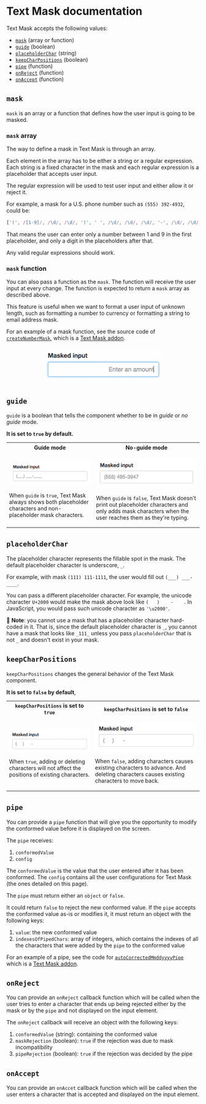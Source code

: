 # Text Mask documentation

Text Mask accepts the following values:

* [`mask`](#mask) (array or function)
* [`guide`](#guide) (boolean)
* [`placeholderChar`](#placeholderchar) (string)
* [`keepCharPositions`](#keepcharpositions) (boolean)
* [`pipe`](#pipe) (function)
* [`onReject`](#onreject) (function)
* [`onAccept`](#onaccept) (function)

## `mask`

`mask` is an array or a function that defines how the user input is going to be masked.

### `mask` array

The way to define a mask in Text Mask is through an array.

Each element in the array has to be either a string or a regular expression. Each string is a fixed character in the mask
and each regular expression is a placeholder that accepts user input. 

The regular expression will be used to test user input and either allow it or reject it.

For example, a mask for a U.S. phone number such as `(555) 392-4932`, could be:

```js
['(', /[1-9]/, /\d/, /\d/, ')', ' ', /\d/, /\d/, /\d/, '-', /\d/, /\d/, /\d/, /\d/]
```

That means the user can enter only a number between 1 and 9 in the first placeholder, and only a digit in the placeholders
after that. 

Any valid regular expressions should work.

### `mask` function

You can also pass a function as the `mask`. The function will receive the user input at every
change. The function is expected to return a `mask` array as described above.

This feature is useful when we want to format a user input of unknown length, such as
formatting a number to currency or formatting a string to email address mask.

For an example of a mask function, see the source code of
[`createNumberMask`](https://github.com/msafi/text-mask/blob/master/addons/src/createNumberMask.js),
which is a [Text Mask addon](https://github.com/msafi/text-mask/tree/master/addons/#readme).

<p align="center">
<img src="assets/dynamicMask.gif"/>
</p>

## `guide`

`guide` is a boolean that tells the component whether to be in *guide* or *no guide* mode.

**It is set to `true` by default.**

<table>
<tbody>
<tr>
<th>Guide mode</th>
<th>No-guide mode</th>
</tr>

<tr>
<td>
<p align="center">
<img src="assets/guideMode.gif"/>
</p>

<p>
When <code>guide</code> is <code>true</code>, Text Mask always shows both placeholder characters and non-placeholder
mask characters.
</p>
</td>

<td>
<p align="center">
<img src="assets/noGuideMode.gif"/>
</p>

</p>
When <code>guide</code> is <code>false</code>, Text Mask doesn't print out placeholder characters and only adds mask
characters when the user reaches them as they're typing.
</p>
</td>
</tr>
</tbody>
</table>

## `placeholderChar`

The placeholder character represents the fillable spot in the mask. The default placeholder
character is underscore, `_`.

For example, with mask `(111) 111-1111`, the user would fill out
`(___) ___-____`.

You can pass a different placeholder character. For example, the unicode character `U+2000` would
make the mask above look like `(   )    -    `. In JavaScript, you would pass such unicode character
as `'\u2000'`.

&#x1F4CD; **Note**: you cannot use a mask that has a placeholder character hard-coded in it. That
is, since the default placeholder character is `_`, you cannot have a mask that looks like
`_111_` unless you pass `placeholderChar` that is not `_` and doesn't exist
in your mask.

## `keepCharPositions`

`keepCharPositions` changes the general behavior of the Text Mask component.

**It is set to `false` by default**,

<table>
<tbody>
<tr>
<th><code>keepCharPositions</code> is set to <code>true</code></th>
<th><code>keepCharPositions</code> is set to <code>false</code></th>
</tr>

<tr>
<td>
<p align="center">
<img src="assets/keepCharPositionsTrue.gif"/>
</p>

<p>
When <code>true</code>, adding or deleting characters will not affect the positions of existing characters.
</p>
</td>

<td>
<p align="center">
<img src="assets/keepCharPositionsFalse.gif"/>
</p>

</p>
When <code>false</code>, adding characters causes existing characters to advance. And deleting characters
causes existing characters to move back.
</p>
</td>
</tr>
</tbody>
</table>

## `pipe`

You can provide a `pipe` function that will give you the opportunity to modify the conformed value before it is
displayed on the screen.

The `pipe` receives:

1. `conformedValue`
1. `config`

The `conformedValue` is the value that the user entered after it has been conformed. The `config` contains all the user
configurations for Text Mask (the ones detailed on this page).

The `pipe` must return either an `object` or `false`.

It could return `false` to reject the new conformed value.
If the `pipe` accepts the conformed value as-is or modifies it, it must return an object with the following keys:

1. `value`: the new conformed value
1. `indexesOfPipedChars`: array of integers, which contains the indexes of all the characters that were added by the
`pipe` to the conformed value

For an example of a pipe, see the code for
[`autoCorrectedMmddyyyyPipe`](https://github.com/msafi/text-mask/blob/master/addons/src/autoCorrectedMmddyyyyPipe.js)
which is a [Text Mask addon](https://github.com/msafi/text-mask/tree/master/addons/#readme).

## `onReject`

You can provide an `onReject` callback function which will be called when the user tries to enter
a character that ends up being rejected either by the mask or by the `pipe` and not displayed on the input element.

The `onReject` callback will receive an object with the following keys:

1. `conformedValue` (string): containing the conformed value
1. `maskRejection` (boolean): `true` if the rejection was due to mask incompatibility
1. `pipeRejection` (boolean): `true` if the rejection was decided by the pipe

## `onAccept`

You can provide an `onAccet` callback function which will be called when the user enters
a character that is accepted and displayed on the input element.
